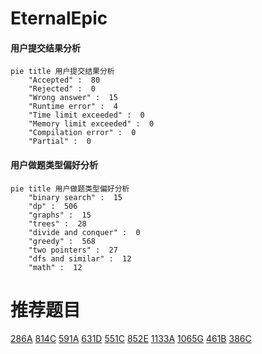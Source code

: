 # EternalEpic

<!-- tabs:start -->



#### **用户提交结果分析**

```mermaid
pie title 用户提交结果分析
    "Accepted" :  80
    "Rejected" :  0
    "Wrong answer" :  15
    "Runtime error" :  4
    "Time limit exceeded" :  0
    "Memory limit exceeded" :  0
    "Compilation error" :  0
    "Partial" :  0
```

#### **用户做题类型偏好分析**

```mermaid
pie title 用户做题类型偏好分析
    "binary search" :  15
    "dp" :  506
    "graphs" :  15
    "trees" :  28
    "divide and conquer" :  0
    "greedy" :  568
    "two pointers" :  27
    "dfs and similar" :  12
    "math" :  12
```



<!-- tabs:end -->
# 推荐题目
[286A](https://codeforces.com/contest/286/problem/A)
[814C](https://codeforces.com/contest/814/problem/C)
[591A](https://codeforces.com/contest/591/problem/A)
[631D](https://codeforces.com/contest/631/problem/D)
[551C](https://codeforces.com/contest/551/problem/C)
[852E](https://codeforces.com/contest/852/problem/E)
[1133A](https://codeforces.com/contest/1133/problem/A)
[1065G](https://codeforces.com/contest/1065/problem/G)
[461B](https://codeforces.com/contest/461/problem/B)
[386C](https://codeforces.com/contest/386/problem/C)
